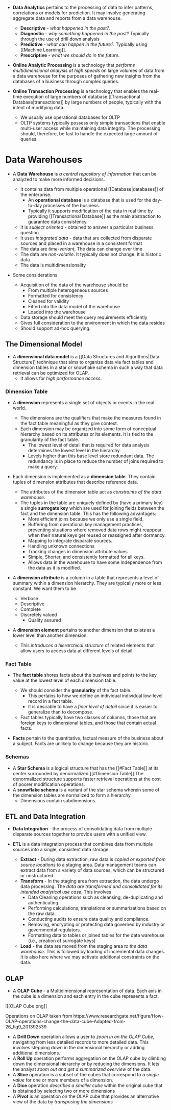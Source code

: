 * **Data Analytics** pertains to the processing of data to infer patterns, correlations or models for prediction. It may involve generating aggregate data and reports from a data warehouse.
	* **Descriptive** -  *what happened in the past?*. 
	* **Diagnostic** - *why something happened in the past?*  Typically through the use of drill down analysis
	* **Predictive** - *what can happen in the future?*. Typically using [[Machine Learning]].
	* **Prescriptive** - *what we should do in the future*. 

* **Online Analytic Processing** is a technology that *performs multidimensional analysis at high speeds* on large volumes of data from a data warehouse for the purposes of gathering new insights from the databases of a business through complex queries.

* **Online Transaction Processing** is a technology that enables the real-time execution of large numbers of database [[Transactional Database|transactions]] by large numbers of people, typically with the intent of modifying data.
	* We usually use operational databases for OLTP 
	* OLTP systems typically possess only simple transactions that enable multi-user  access while maintaining data integrity. The processing should, therefore, be fast to handle the expected large amount of queries.
# Data Warehouses 
* A **Data Warehouse** is *a central repository of information* that can be analyzed to make more informed decisions.  
	* It contains data from multiple operational [[Database|databases]] of the enterprise. 
		* An **operational database** is a database that is used for the day-to-day processes of the business. 
		* Typically it supports modification of the data in real time by providing [[Transactional Database]] as the main abstraction to guarantee data consistency. 
	* It is *subject oriented* - obtained to answer a particular business question
	* It uses *integrated data* - data that are collected from disparate sources and placed in a warehouse in a consistent format 
	* The data are *time-variant*, The data can change over time 
	* The data are *non-volatile*. It typically does not change. It is historic data.
	* The data is multidimensionality 

* Some considerations 
	* Acquisition of the data of the warehouse should be 
		* From multiple heterogeneous sources 
		* Formatted for consistency 
		* Cleaned for validity 
		* Fitted into the data model of the warehouse
		* Loaded into the warehouse 
	* Data storage should meet the query requirements efficiently 
	* Gives full consideration to the environment in which the data resides
	* Should support ad-hoc querying.

## The Dimensional Model 
* A **dimensional data model** is a [[Data Structures and Algorithms|Data Structure]] technique that aims to organize data via fact tables and dimension tables in a star or snowflake schema in such a way that data retrieval can be optimized for OLAP.  
	* It allows for *high performance access*. 

### Dimension Table
* A **dimension** represents a single set of objects or events in the real world. 
	* The dimensions are the qualifiers that make the measures found in the fact table meaningful as they give context. 
	* Each dimension may be organized into some form of conceptual hierarchy based on its attributes or its elements. It is tied to the granularity of the fact table. 
		* The lowest level of detail that is required for data analysis determines the lowest level in the hierarchy.
		* Levels higher than this base level store redundant data. The redundancy is in place to reduce the number of joins required to make a query.

* Each dimension is implemented as a **dimension table**. They contain tuples of dimension attributes that describe reference data.  
	* The attributes of the dimension table act as *constraints of the data warehouse*. 
	* The tuples in the table are uniquely defined by (have a primary key) a single **surrogate key** which are used for joining fields between the fact and the dimension table.  This has the following advantages:
		*  More efficient joins because we only use a single field.
		* Buffering from operational key management practices, preventing situations where removed data rows might reappear when their natural keys get reused or reassigned after dormancy.
		* Mapping to integrate disparate sources.
		* Handling unknown connections
		* Tracking changes in dimension attribute values
		* Simple, Shorter, and consistently formatted for all keys.
		* Allows data in the  warehouse to have some independence from the data as it is modified.

* A **dimension attribute** is a column in a table that represents a level of summary within a dimension hierarchy. They are typically more or less constant. We want them to be 
	* Verbose 
	* Descriptive 
	* Complete 
	* Discretely valued 
		* Quality assured

* A **dimension element** pertains to another dimension that exists at a lower level than another dimension. 
	* This *introduces a hierarchical structure* of related elements that allow users to access data at different levels of detail.

### Fact Table 
* The **fact table** shores facts about the business and points to the key value at the lowest level of each dimension table. 
	* We should consider the **granularity** of the fact table. 
		* This pertains to how we define an individual individual low-level record in a fact table. 
		* It is desirable to have a *finer level of detail* since it is easier to generalize than to decompose.
	* Fact tables typically have two classes of columns, those that are foreign keys to dimensional tables, and those that contain actual facts. 

* **Facts** pertain to the quantitative, factual measure of the business about a subject. Facts are unlikely to change because they are historic.

### Schemas 
* A **Star Schema** is a logical structure that has the [[#Fact Table]] at its center surrounded by denormalized [[#Dimension Table]] The denormalized structure supports faster retrieval operations at the cost of poorer modification operations.
* A **snowflake schema** is a variant of the star schema wherein some of the dimension tables are normalized to form a hierarchy.
	* Dimensions contain subdimensions. 

## ETL  and Data Integration 
* **Data Integration** - the process of consolidating data from multiple disparate sources together to provide users with a unified view.

* **ETL** is a data integration process that combines data from multiple sources into a single, consistent data storage 
	* **Extract** - During data extraction, raw data is *copied or exported from source locations* to a staging area. Data management teams can extract data from a variety of data sources, which can be structured or unstructured.
	* **Transform** - In the staging area from extraction, the data undergo data processing. The *data are transformed and consolidated for its intended analytical use case*. This involves 
		* Data Cleaning operations such as cleansing, de-duplicating and authenticating.
		* Performing calculations, translations or summarizations based on the raw data. 
		* Conducting audits to ensure data quality and compliance.
		* Removing, encrypting or protecting data governed by industry or governmental regulators.
		* Formatting data to tables or joined tables for the data warehouse (i.e., creation of surrogate keys)
	* **Load** - the data are moved from the staging area *to the data warehouse*. This is followed by loading of incremental data changes. It is also here where we may activate additional constraints on the data. 

## OLAP 
* A **OLAP Cube** -  a Multidimensional representation of data. Each axis in the cube is a dimension and each entry in the cube represents a fact.

![[OLAP Cube.png]]
<figcaption> Operations on OLAP  taken from  https://www.researchgate.net/figure/How-OLAP-operations-change-the-data-cube-Adapted-from-26_fig9_201392539 </figcaption>

* A **Drill Down** operation allows a user to *zoom in on the OLAP Cube*, navigating from less detailed records to more detailed data. This involves stepping down in the dimensional hierarchy or adding additional dimensions.
* A **Roll Up** operation performs aggregation on the OLAP cube by climbing down the dimensional hierarchy or by reducing the dimensions. It lets the analyst *zoom out and get a summarized overview* of the data. 
* A **Slice** operation is a subset of the cubes that correspond to *a single value* for one or more members of a dimension.
* A **Dice** operation *describes a smaller cube* within the original cube that is obtained by selecting two or more dimensions 
* A **Pivot** is an operation on the OLAP cube that provides an alternative view of the data by *transposing the dimensions*